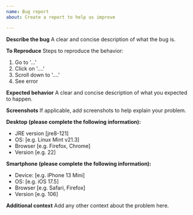 ```yaml
---
name: Bug report
about: Create a report to help us improve

---
```


**Describe the bug**
A clear and concise description of what the bug is.

**To Reproduce**
Steps to reproduce the behavior:
1. Go to '...'
2. Click on '....'
3. Scroll down to '....'
4. See error

**Expected behavior**
A clear and concise description of what you expected to happen.

**Screenshots**
If applicable, add screenshots to help explain your problem.

**Desktop (please complete the following information):**
 - JRE version [jre8-121]
 - OS: [e.g. Linux Mint v21.3]
 - Browser [e.g. Firefox, Chrome]
 - Version [e.g. 22]

**Smartphone (please complete the following information):**
 - Device: [e.g. iPhone 13 Mini]
 - OS: [e.g. iOS 17.5]
 - Browser [e.g. Safari, Firefox]
 - Version [e.g. 106]

**Additional context**
Add any other context about the problem here.
